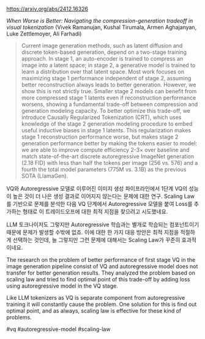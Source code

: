 https://arxiv.org/abs/2412.16326

*When Worse is Better: Navigating the compression-generation tradeoff in visual tokenization* (Vivek Ramanujan, Kushal Tirumala, Armen Aghajanyan, Luke Zettlemoyer, Ali Farhadi)

> Current image generation methods, such as latent diffusion and discrete token-based generation, depend on a two-stage training approach. In stage 1, an auto-encoder is trained to compress an image into a latent space; in stage 2, a generative model is trained to learn a distribution over that latent space. Most work focuses on maximizing stage 1 performance independent of stage 2, assuming better reconstruction always leads to better generation. However, we show this is not strictly true. Smaller stage 2 models can benefit from more compressed stage 1 latents even if reconstruction performance worsens, showing a fundamental trade-off between compression and generation modeling capacity. To better optimize this trade-off, we introduce Causally Regularized Tokenization (CRT), which uses knowledge of the stage 2 generation modeling procedure to embed useful inductive biases in stage 1 latents. This regularization makes stage 1 reconstruction performance worse, but makes stage 2 generation performance better by making the tokens easier to model: we are able to improve compute efficiency 2-3$\times$ over baseline and match state-of-the-art discrete autoregressive ImageNet generation (2.18 FID) with less than half the tokens per image (256 vs. 576) and a fourth the total model parameters (775M vs. 3.1B) as the previous SOTA (LlamaGen).

VQ와 Autoregressive 모델로 이루어진 이미지 생성 파이프라인에서 1단계 VQ의 성능이 높은 것이 더 나은 생성 결과로 이어지지 않는다는 문제에 대한 연구. Scaling Law를 기반으로 문제를 분석한 다음 VQ 단계에서 Autoregressive 모델을 붙여 Loss를 추가하는 형태로 이 트레이드오프에 대한 최적 지점을 찾으려고 시도했네요.

LLM 토크나이저도 그렇지만 Autoregressive 학습과는 별개로 학습되는 컴포넌트이기 때문에 문제가 발생할 수밖에 없죠. 이에 대한 한 가지 대응 방안은 최적 지점을 적절하게 선택하는 것인데, 늘 그렇지만 그런 문제에 대해서는 Scaling Law가 꾸준히 효과적이네요.

<english>
The research on the problem of better performance of first stage VQ in the image generation pipeline consist of VQ and autoregressive model does not transfer for better generation results. They analyzed the problem based on scaling law and tried to find optimal point of this trade-off by adding loss using autoregressive model in the VQ stage.

Like LLM tokenizers as VQ is separate component from autoregressive training it will constantly cause the problem. One solution for this is find out optimal point, and as always, scaling law is effective for these kind of problems.
</english>

#vq #autoregressive-model #scaling-law 